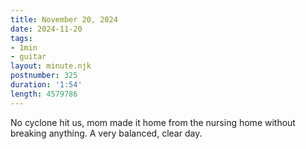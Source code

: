 ```yaml
---
title: November 20, 2024
date: 2024-11-20
tags:
- 1min
- guitar
layout: minute.njk
postnumber: 325
duration: '1:54'
length: 4579786
---
```

No cyclone hit us, mom made it home from the nursing home without breaking anything. A very balanced, clear day. 